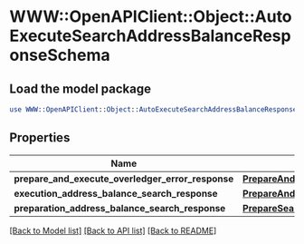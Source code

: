 # WWW::OpenAPIClient::Object::AutoExecuteSearchAddressBalanceResponseSchema

## Load the model package
```perl
use WWW::OpenAPIClient::Object::AutoExecuteSearchAddressBalanceResponseSchema;
```

## Properties
Name | Type | Description | Notes
------------ | ------------- | ------------- | -------------
**prepare_and_execute_overledger_error_response** | [**PrepareAndExecuteOverledgerErrorResponse**](PrepareAndExecuteOverledgerErrorResponse.md) |  | [optional] 
**execution_address_balance_search_response** | [**PrepareAndExecuteSearchAddressBalanceResponse**](PrepareAndExecuteSearchAddressBalanceResponse.md) |  | [optional] 
**preparation_address_balance_search_response** | [**PrepareSearchResponseSchema**](PrepareSearchResponseSchema.md) |  | [optional] 

[[Back to Model list]](../README.md#documentation-for-models) [[Back to API list]](../README.md#documentation-for-api-endpoints) [[Back to README]](../README.md)


